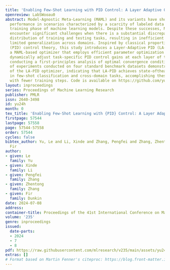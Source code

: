 ```yaml
---
title: 'Enabling Few-Shot Learning with PID Control: A Layer Adaptive Optimizer'
openreview: LabSWooau0
abstract: Model-Agnostic Meta-Learning (MAML) and its variants have shown remarkable
  performance in scenarios characterized by a scarcity of labeled data during the
  training phase of machine learning models. Despite these successes, MAMLbased approaches
  encounter significant challenges when there is a substantial discrepancy in the
  distribution of training and testing tasks, resulting in inefficient learning and
  limited generalization across domains. Inspired by classical proportional-integral-derivative
  (PID) control theory, this study introduces a Layer-Adaptive PID (LA-PID) Optimizer,
  a MAML-based optimizer that employs efficient parameter optimization methods to
  dynamically adjust task-specific PID control gains at each layer of the network,
  conducting a first-principles analysis of optimal convergence conditions. A series
  of experiments conducted on four standard benchmark datasets demonstrate the efficacy
  of the LA-PID optimizer, indicating that LA-PID achieves state-oftheart performance
  in few-shot classification and cross-domain tasks, accomplishing these objectives
  with fewer training steps. Code is available on https://github.com/yuguopin/LA-PID.
layout: inproceedings
series: Proceedings of Machine Learning Research
publisher: PMLR
issn: 2640-3498
id: yu24h
month: 0
tex_title: 'Enabling Few-Shot Learning with {PID} Control: A Layer Adaptive Optimizer'
firstpage: 57544
lastpage: 57558
page: 57544-57558
order: 57544
cycles: false
bibtex_author: Yu, Le and Li, Xinde and Zhang, Pengfei and Zhang, Zhentong and Dunkin,
  Fir
author:
- given: Le
  family: Yu
- given: Xinde
  family: Li
- given: Pengfei
  family: Zhang
- given: Zhentong
  family: Zhang
- given: Fir
  family: Dunkin
date: 2024-07-08
address:
container-title: Proceedings of the 41st International Conference on Machine Learning
volume: '235'
genre: inproceedings
issued:
  date-parts:
  - 2024
  - 7
  - 8
pdf: https://raw.githubusercontent.com/mlresearch/v235/main/assets/yu24h/yu24h.pdf
extras: []
# Format based on Martin Fenner's citeproc: https://blog.front-matter.io/posts/citeproc-yaml-for-bibliographies/
---
```

